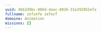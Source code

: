 ```yaml
---
uuid: 4bb2d9bc-806d-4aac-8036-31e292852efa
fullname: zefzefe zefezf
domaine: Animation
missions: []
---
```

